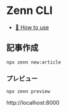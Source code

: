 # Zenn CLI

* [📘 How to use](https://zenn.dev/zenn/articles/zenn-cli-guide)

## 記事作成
```
npx zenn new:article
```

### プレビュー
```
npx zenn preview 
```
http://localhost:8000

